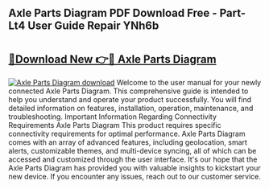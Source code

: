 ## Axle Parts Diagram PDF Download Free - Part-Lt4 User Guide Repair YNh6b

# <h2><a href="http://dfo2mpm.blite.top/?on=Axle+Parts+Diagram">🔗Download New 👉🔴 Axle Parts Diagram</a></h2>

[![Axle Parts Diagram download](https://i.imgur.com/lujVjoI.png)](http://dfo2mpm.blite.top/?on=Axle+Parts+Diagram)
Welcome to the user manual for your newly connected Axle Parts Diagram. This comprehensive guide is intended to help you understand and operate your product successfully. You will find detailed information on features, installation, operation, maintenance, and troubleshooting. Important Information Regarding Connectivity Requirements Axle Parts Diagram This product requires specific connectivity requirements for optimal performance. Axle Parts Diagram comes with an array of advanced features, including geolocation, smart alerts, customizable themes, and multi-device syncing, all of which can be accessed and customized through the user interface. It's our hope that the Axle Parts Diagram has provided you with valuable insights to kickstart your new device. If you encounter any issues, reach out to our customer service.
